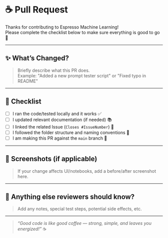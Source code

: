 # ☕ Pull Request

Thanks for contributing to Espresso Machine Learning!  
Please complete the checklist below to make sure everything is good to go 🚀

---

## ✨ What’s Changed?

> Briefly describe what this PR does.  
> Example: "Added a new prompt tester script" or "Fixed typo in README"

---

## 📝 Checklist

- [ ] I ran the code/tested locally and it works ✅
- [ ] I updated relevant documentation (if needed) 📚
- [ ] I linked the related Issue (`Closes #IssueNumber`) 🔗
- [ ] I followed the folder structure and naming conventions 📂
- [ ] I am making this PR against the `main` branch 🔀

---

## 📸 Screenshots (if applicable)

> If your change affects UI/notebooks, add a before/after screenshot here.

---

## 📣 Anything else reviewers should know?

> Add any notes, special test steps, potential side effects, etc.

---

> _“Good code is like good coffee — strong, simple, and leaves you energized!”_ ☕

